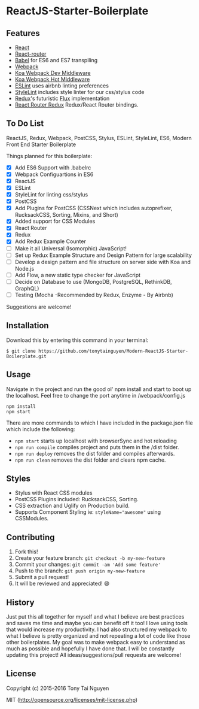 # ReactJS-Starter-Boilerplate

## Features

* [React](https://github.com/facebook/react)
* [React-router](https://github.com/rackt/react-router)
* [Babel](http://babeljs.io) for ES6 and ES7 transpiling
* [Webpack](https://github.com/webpack/webpack)
* [Koa Webpack Dev Middleware](https://github.com/yiminghe/koa-webpack-dev-middleware)
* [Koa Webpack Hot Middleware](https://github.com/dayAlone/koa-webpack-hot-middleware)
* [ESLint](http://eslint.org) uses airbnb linting preferences
* [StyleLint](https://github.com/stylelint/stylelint) includes style linter for our css/stylus code
* [Redux](https://github.com/rackt/redux)'s futuristic [Flux](https://facebook.github.io/react/blog/2014/05/06/flux.html) implementation
* [React Router Redux](https://github.com/reactjs/react-router-redux) Redux/React Router bindings.

## To Do List
ReactJS, Redux, Webpack, PostCSS, Stylus, ESLint, StyleLint, ES6, Modern Front End Starter Boilerplate

Things planned for this boilerplate:
- [x] Add ES6 Support with .babelrc
- [x] Webpack Configuartions in ES6
- [x] ReactJS
- [x] ESLint
- [x] StyleLint for linting css/stylus
- [x] PostCSS
- [x] Add Plugins for PostCSS (CSSNext which includes autoprefixer, RucksackCSS, Sorting, Mixins, and Short)
- [x] Added support for CSS Modules
- [x] React Router
- [x] Redux
- [x] Add Redux Example Counter
- [ ] Make it all Universal (Isomorphic) JavaScript!
- [ ] Set up Redux Example Structure and Design Pattern for large scalability
- [ ] Develop a design pattern and file structure on server side with Koa and Node.js
- [ ] Add Flow, a new static type checker for JavaScript
- [ ] Decide on Database to use (MongoDB, PostgreSQL, RethinkDB, GraphQL)
- [ ] Testing (Mocha -Recommended by Redux, Enzyme - By Airbnb)

Suggestions are welcome!

## Installation

Download this by entering this command in your terminal:
```
$ git clone https://github.com/tonytainguyen/Modern-ReactJS-Starter-Boilerplate.git
```
## Usage

Navigate in the project and run the good ol' npm install and start to boot up the localhost. Feel free to change the port anytime in /webpack/config.js
```
npm install
npm start
```
There are more commands to which I have included in the package.json file which include the following:
- `npm start` starts up localhost with browserSync and hot reloading
- `npm run compile` compiles project and puts them in the /dist folder.
- `npm run deploy` removes the dist folder and compiles afterwards.
- `npm run clean` removes the dist folder and clears npm cache.

## Styles
  * Stylus with React CSS modules
  * PostCSS Plugins included: RucksackCSS, Sorting.
  * CSS extraction and Uglify on Production build.
  * Supports Component Styling ie: `styleName="awesome"` using CSSModules.

## Contributing

1. Fork this!
2. Create your feature branch: `git checkout -b my-new-feature`
3. Commit your changes: `git commit -am 'Add some feature'`
4. Push to the branch: `git push origin my-new-feature`
5. Submit a pull request!
6. It will be reviewed and appreciated! :smile:

## History

Just put this all together for myself and what I believe are best practices and saves me time and maybe you can benefit off it too! I love using tools that would increase my productivity. I had also structured my webpack to what I believe is pretty organized and not repeating a lot of code like those other boilerplates. My goal was to make webpack easy to understand as much as possible and hopefully I have done that. I will be constantly updating this project! All ideas/suggestions/pull requests are welcome!

## License

Copyright (c) 2015-2016 Tony Tai Nguyen

MIT (http://opensource.org/licenses/mit-license.php)
